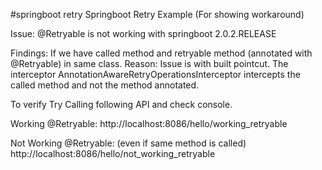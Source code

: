#springboot retry
Springboot Retry Example (For showing workaround)

Issue: @Retryable is not working with springboot 2.0.2.RELEASE

Findings: If we have called method and retryable method (annotated with @Retryable) in same class. 
Reason: Issue is with built pointcut. The interceptor AnnotationAwareRetryOperationsInterceptor intercepts the called method and not the method annotated.

To verify 
Try Calling following API and check console.

Working @Retryable:
http://localhost:8086/hello/working_retryable

Not Working @Retryable: (even if same method is called)
http://localhost:8086/hello/not_working_retryable